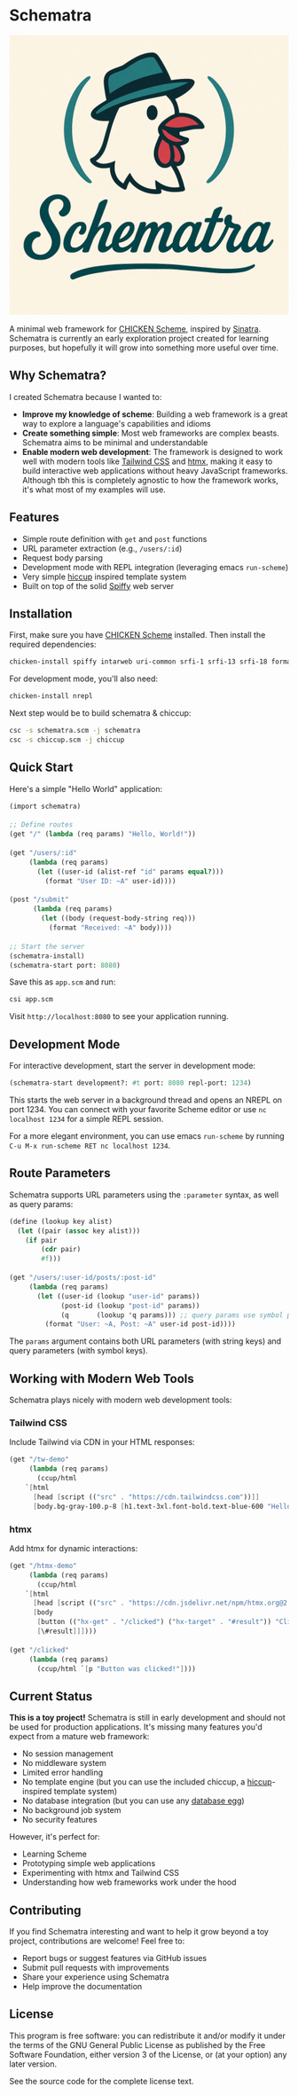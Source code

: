 # Schematra

![Schematra Logo](logo.png)

A minimal web framework for [CHICKEN Scheme](https://call-cc.org/), inspired by [Sinatra](https://sinatrarb.com/). Schematra is currently an early exploration project created for learning purposes, but hopefully it will grow into something more useful over time.

## Why Schematra?

I created Schematra because I wanted to:

- **Improve my knowledge of scheme**: Building a web framework is a great way to explore a language's capabilities and idioms
- **Create something simple**: Most web frameworks are complex beasts. Schematra aims to be minimal and understandable
- **Enable modern web development**: The framework is designed to work well with modern tools like [Tailwind CSS](https://tailwindcss.com/) and [htmx](https://htmx.org/), making it easy to build interactive web applications without heavy JavaScript frameworks. Although tbh this is completely agnostic to how the framework works, it's what most of my examples will use.

## Features

- Simple route definition with `get` and `post` functions
- URL parameter extraction (e.g., `/users/:id`)
- Request body parsing
- Development mode with REPL integration (leveraging emacs `run-scheme`)
- Very simple [hiccup](https://github.com/weavejester/hiccup) inspired template system
- Built on top of the solid [Spiffy](http://wiki.call-cc.org/eggref/5/spiffy) web server

## Installation

First, make sure you have [CHICKEN Scheme](https://call-cc.org/) installed. Then install the required dependencies:

```bash
chicken-install spiffy intarweb uri-common srfi-1 srfi-13 srfi-18 format
```

For development mode, you'll also need:

```bash
chicken-install nrepl
```

Next step would be to build schematra & chiccup:

```bash
csc -s schematra.scm -j schematra
csc -s chiccup.scm -j chiccup
```

## Quick Start

Here's a simple "Hello World" application:

```scheme
(import schematra)

;; Define routes
(get "/" (lambda (req params) "Hello, World!"))

(get "/users/:id" 
     (lambda (req params)
       (let ((user-id (alist-ref "id" params equal?)))
         (format "User ID: ~A" user-id))))

(post "/submit"
      (lambda (req params)
        (let ((body (request-body-string req)))
          (format "Received: ~A" body))))

;; Start the server
(schematra-install)
(schematra-start port: 8080)
```

Save this as `app.scm` and run:

```bash
csi app.scm
```

Visit `http://localhost:8080` to see your application running.

## Development Mode

For interactive development, start the server in development mode:

```scheme
(schematra-start development?: #t port: 8080 repl-port: 1234)
```

This starts the web server in a background thread and opens an NREPL on port 1234. You can connect with your favorite Scheme editor or use `nc localhost 1234` for a simple REPL session.

For a more elegant environment, you can use emacs `run-scheme` by running `C-u M-x run-scheme RET nc localhost 1234`.

## Route Parameters

Schematra supports URL parameters using the `:parameter` syntax, as well as query params:

```scheme
(define (lookup key alist)
  (let ((pair (assoc key alist)))
    (if pair
        (cdr pair)
        #f)))

(get "/users/:user-id/posts/:post-id"
     (lambda (req params)
       (let ((user-id (lookup "user-id" params))
             (post-id (lookup "post-id" params))
			 (q       (lookup 'q params))) ;; query params use symbol params
         (format "User: ~A, Post: ~A" user-id post-id))))
```

The `params` argument contains both URL parameters (with string keys) and query parameters (with symbol keys).

## Working with Modern Web Tools

Schematra plays nicely with modern web development tools:

### Tailwind CSS

Include Tailwind via CDN in your HTML responses:

```scheme
(get "/tw-demo"
     (lambda (req params)
       (ccup/html
	`[html
	  [head [script (("src" . "https://cdn.tailwindcss.com"))]]
	  [body.bg-gray-100.p-8 [h1.text-3xl.font-bold.text-blue-600 "Hello, Tailwind!"]]])))
```

### htmx

Add htmx for dynamic interactions:

```scheme
(get "/htmx-demo"
     (lambda (req params)
       (ccup/html
	`[html
	  [head [script (("src" . "https://cdn.jsdelivr.net/npm/htmx.org@2.0.6/dist/htmx.min.js"))]]
	  [body
	   [button (("hx-get" . "/clicked") ("hx-target" . "#result")) "Click me!"]
	   [\#result]]])))

(get "/clicked"
     (lambda (req params)
       (ccup/html `[p "Button was clicked!"])))
```

## Current Status

**This is a toy project!** Schematra is still in early development and should not be used for production applications. It's missing many features you'd expect from a mature web framework:

- No session management
- No middleware system
- Limited error handling
- No template engine (but you can use the included chiccup, a [hiccup](https://github.com/weavejester/hiccup)-inspired template system)
- No database integration (but you can use any [database egg](https://eggs.call-cc.org/5/#db))
- No background job system
- No security features

However, it's perfect for:
- Learning Scheme
- Prototyping simple web applications
- Experimenting with htmx and Tailwind CSS
- Understanding how web frameworks work under the hood

## Contributing

If you find Schematra interesting and want to help it grow beyond a toy project, contributions are welcome! Feel free to:

- Report bugs or suggest features via GitHub issues
- Submit pull requests with improvements
- Share your experience using Schematra
- Help improve the documentation

## License

This program is free software: you can redistribute it and/or modify it under the terms of the GNU General Public License as published by the Free Software Foundation, either version 3 of the License, or (at your option) any later version.

See the source code for the complete license text.
